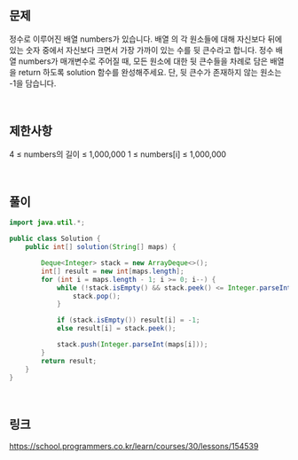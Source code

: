 ## 문제
정수로 이루어진 배열 numbers가 있습니다. 배열 의 각 원소들에 대해 자신보다 뒤에 있는 숫자 중에서 자신보다 크면서 가장 가까이 있는 수를 뒷 큰수라고 합니다.
정수 배열 numbers가 매개변수로 주어질 때, 모든 원소에 대한 뒷 큰수들을 차례로 담은 배열을 return 하도록 solution 함수를 완성해주세요. 단, 뒷 큰수가 존재하지 않는 원소는 -1을 담습니다.

<br>

## 제한사항
4 ≤ numbers의 길이 ≤ 1,000,000
1 ≤ numbers[i] ≤ 1,000,000

<br>

## 풀이 
```java
import java.util.*;

public class Solution {
    public int[] solution(String[] maps) {

        Deque<Integer> stack = new ArrayDeque<>();
        int[] result = new int[maps.length];
        for (int i = maps.length - 1; i >= 0; i--) {
            while (!stack.isEmpty() && stack.peek() <= Integer.parseInt(maps[i])) {
                stack.pop();
            }

            if (stack.isEmpty()) result[i] = -1;
            else result[i] = stack.peek();

            stack.push(Integer.parseInt(maps[i]));
        }
        return result;
    }
}

```

<br>

## 링크
https://school.programmers.co.kr/learn/courses/30/lessons/154539
